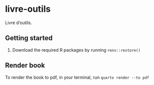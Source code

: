 
<!-- README.md is generated from README.Rmd. Please edit that file -->

# livre-outils

<!-- badges: start -->
<!-- badges: end -->

Livre d’outils.

## Getting started

1.  Download the required R packages by running `renv::restore()`

## Render book

To render the book to pdf, in your terminal, run
`quarto render --to pdf`
